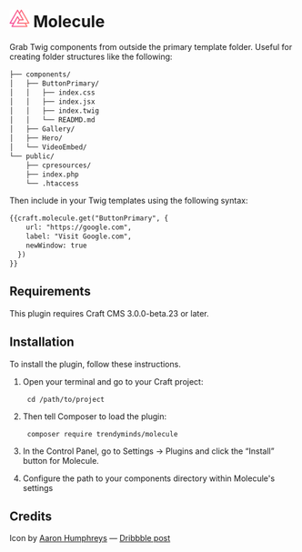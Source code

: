 # <img src="resources/img/logo.svg" width="35" alt="Molecule logo"> Molecule

Grab Twig components from outside the primary template folder. Useful for creating folder structures like the following:
```
├── components/
│   ├── ButtonPrimary/
│   │   ├── index.css
│   │   ├── index.jsx
│   │   ├── index.twig
│   │   └── READMD.md
│   ├── Gallery/
│   ├── Hero/
│   └── VideoEmbed/
└── public/
    ├── cpresources/
    ├── index.php
    └── .htaccess
```

Then include in your Twig templates using the following syntax:
```twig
{{craft.molecule.get("ButtonPrimary", {
    url: "https://google.com",
    label: "Visit Google.com",
    newWindow: true
  })
}}
```

## Requirements

This plugin requires Craft CMS 3.0.0-beta.23 or later.

## Installation

To install the plugin, follow these instructions.

1. Open your terminal and go to your Craft project:

        cd /path/to/project

2. Then tell Composer to load the plugin:

        composer require trendyminds/molecule

3. In the Control Panel, go to Settings → Plugins and click the “Install” button for Molecule.

4. Configure the path to your components directory within Molecule's settings

## Credits
Icon by [Aaron Humphreys](https://dribbble.com/AarhCreative) &mdash; [Dribbble post](https://dribbble.com/shots/3506937-Free-iOS-App-Icons)
